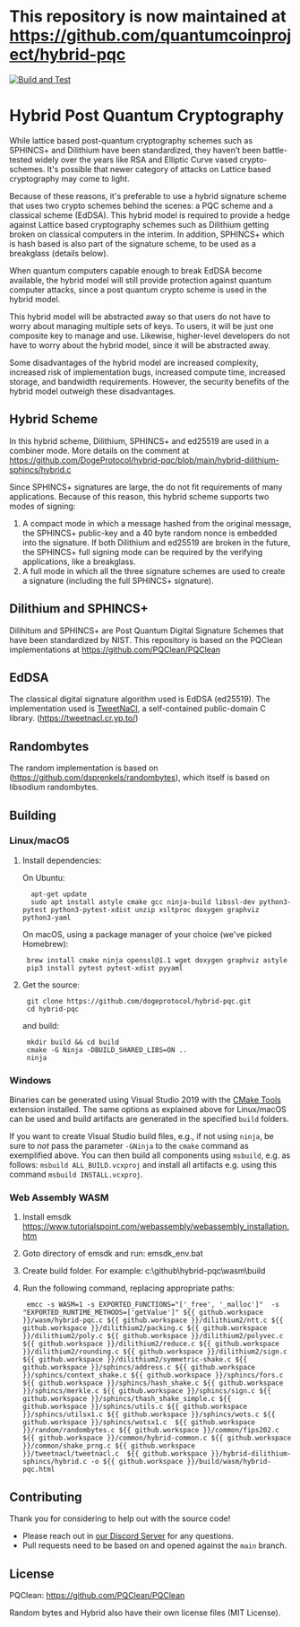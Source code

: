 # This repository is now maintained at https://github.com/quantumcoinproject/hybrid-pqc

[![Build and Test](https://github.com/DogeProtocol/hybrid-pqc/actions/workflows/build-and-test.yml/badge.svg)](https://github.com/DogeProtocol/hybrid-pqc/actions/workflows/build-and-test.yml)

# Hybrid Post Quantum Cryptography
While lattice based post-quantum cryptography schemes such as SPHINCS+ and Dilithium have been standardized, they haven’t 
been battle-tested widely over the years like RSA and Elliptic Curve vased crypto-schemes. It's possible that newer category of attacks on Lattice based cryptography may come to light.

Because of these reasons, it's preferable to use a hybrid signature scheme that 
uses two crypto schemes behind the scenes: a PQC scheme and a classical scheme (EdDSA). This hybrid 
model is required to provide a hedge against Lattice based cryptography schemes such as Dilithium getting broken 
on classical computers in the interim. In addition, SPHINCS+ which is hash based is also part of the signature scheme, to be used as a breakglass (details below).

When quantum computers capable enough to break EdDSA become available, the hybrid model 
will still provide protection against quantum computer attacks, since a post quantum crypto scheme is used in the hybrid model. 

This hybrid model will be abstracted away so that users do not have to worry 
about managing multiple sets of keys. To users, it will be just one composite key to manage and 
use. Likewise, higher-level developers do not have to worry about the hybrid 
model, since it will be abstracted away.

Some disadvantages of the hybrid model are increased complexity, increased risk of implementation bugs, increased compute time, increased 
storage, and bandwidth requirements. However, the security benefits of the hybrid model outweigh these disadvantages.

## Hybrid Scheme
In this hybrid scheme, Dilithium, SPHINCS+ and ed25519 are used in a combiner mode. More details on the comment at https://github.com/DogeProtocol/hybrid-pqc/blob/main/hybrid-dilithium-sphincs/hybrid.c

Since SPHINCS+ signatures are large, the do not fit requirements of many applications. Because of this reason, this hybrid scheme supports two modes of signing:

1) A compact mode in which a message hashed from the original message, the SPHINCS+ public-key and a 40 byte random nonce is embedded into the signature. If both Dilithium and ed25519 are broken in the future, the SPHINCS+ full signing mode can be required by the verifying applications, like a breakglass.
2) A full mode in which all the three signature schemes are used to create a signature (including the full SPHINCS+ signature). 

## Dilithium and SPHINCS+
Dilihitum and SPHINCS+ are Post Quantum Digital Signature Schemes that have been standardized by NIST.
This repository is based on the PQClean implementations at https://github.com/PQClean/PQClean 

## EdDSA
The classical digital signature algorithm used is EdDSA (ed25519). The implementation used is [TweetNaCl](https://tweetnacl.cr.yp.to/), a self-contained public-domain C library. (https://tweetnacl.cr.yp.to/)

## Randombytes
The random implementation is based on (https://github.com/dsprenkels/randombytes), which itself is based on libsodium randombytes.

## Building

### Linux/macOS

1. Install dependencies:

	On Ubuntu:

		 apt-get update
		 sudo apt install astyle cmake gcc ninja-build libssl-dev python3-pytest python3-pytest-xdist unzip xsltproc doxygen graphviz python3-yaml

	On macOS, using a package manager of your choice (we've picked Homebrew):

		brew install cmake ninja openssl@1.1 wget doxygen graphviz astyle
		pip3 install pytest pytest-xdist pyyaml

2. Get the source:

		git clone https://github.com/dogeprotocol/hybrid-pqc.git
		cd hybrid-pqc

	and build:

		mkdir build && cd build
		cmake -G Ninja -DBUILD_SHARED_LIBS=ON ..
		ninja

### Windows

Binaries can be generated using Visual Studio 2019 with the [CMake Tools](https://marketplace.visualstudio.com/items?itemName=ms-vscode.cmake-tools) extension installed. The same options as explained above for Linux/macOS can be used and build artifacts are generated in the specified `build` folders.

If you want to create Visual Studio build files, e.g., if not using `ninja`, be sure to _not_ pass the parameter `-GNinja` to the `cmake` command as exemplified above. You can then build all components using `msbuild`, e.g. as follows: `msbuild ALL_BUILD.vcxproj` and install all artifacts e.g. using this command `msbuild INSTALL.vcxproj`.

### Web Assembly WASM

1. Install emsdk https://www.tutorialspoint.com/webassembly/webassembly_installation.htm
2. Goto directory of emsdk and run: emsdk_env.bat
3. Create build folder. For example: c:\github\hybrid-pqc\wasm\build
4. Run the following command, replacing appropriate paths:


		emcc -s WASM=1 -s EXPORTED_FUNCTIONS="['_free', '_malloc']"  -s "EXPORTED_RUNTIME_METHODS=['getValue']" ${{ github.workspace }}/wasm/hybrid-pqc.c ${{ github.workspace }}/dilithium2/ntt.c ${{ github.workspace }}/dilithium2/packing.c ${{ github.workspace }}/dilithium2/poly.c ${{ github.workspace }}/dilithium2/polyvec.c ${{ github.workspace }}/dilithium2/reduce.c ${{ github.workspace }}/dilithium2/rounding.c ${{ github.workspace }}/dilithium2/sign.c ${{ github.workspace }}/dilithium2/symmetric-shake.c ${{ github.workspace }}/sphincs/address.c ${{ github.workspace }}/sphincs/context_shake.c ${{ github.workspace }}/sphincs/fors.c ${{ github.workspace }}/sphincs/hash_shake.c ${{ github.workspace }}/sphincs/merkle.c ${{ github.workspace }}/sphincs/sign.c ${{ github.workspace }}/sphincs/thash_shake_simple.c ${{ github.workspace }}/sphincs/utils.c ${{ github.workspace }}/sphincs/utilsx1.c ${{ github.workspace }}/sphincs/wots.c ${{ github.workspace }}/sphincs/wotsx1.c  ${{ github.workspace }}/random/randombytes.c ${{ github.workspace }}/common/fips202.c ${{ github.workspace }}/common/hybrid-common.c ${{ github.workspace }}/common/shake_prng.c ${{ github.workspace }}/tweetnacl/tweetnacl.c  ${{ github.workspace }}/hybrid-dilithium-sphincs/hybrid.c -o ${{ github.workspace }}/build/wasm/hybrid-pqc.html

## Contributing

Thank you for considering to help out with the source code! 

* Please reach out in [our Discord Server](https://discord.gg/bbbMPyzJTM) for any questions. 
* Pull requests need to be based on and opened against the `main` branch.

## License
PQClean: https://github.com/PQClean/PQClean

Random bytes and Hybrid also have their own license files (MIT License).
